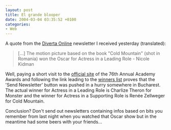 ```yaml
---
layout: post
title: El grande blooper
date: 2004-03-04 03:35:52 +0100
categories:
- Web
---
```

A quote from the [Diverta Online](http://www.dol.ro) newsletter I received yesterday (translated):

> [...] The motion picture based on the book "Cold Mountain" (shot in Romania) won the Oscar for Actress in a Leading Role - Nicole Kidman

Well, paying a short visit to the [official site](http://www.oscar.com) of the 76th Annual Academy Awards and following the link leading to the [winners list](http://www.oscar.com/oscarnight/winners/index.html) proves that the 'Send Newsletter' button was pushed in a hurry somewhere in Bucharest. The actual winner for Actress in a Leading Role is Charlize Theron for Monster and the winner for Actress in a Supporting Role is Renée Zellweger for Cold Mountain.

Conclusion? Don't send out newsletters containing infos based on bits you remember from last night when you watched that Oscar show but in the meantime had some beers with your friends...
